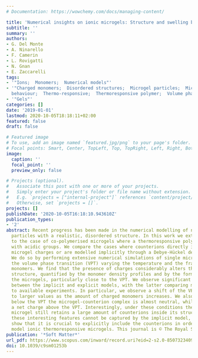 ```yaml
---
# Documentation: https://wowchemy.com/docs/managing-content/

title: 'Numerical insights on ionic microgels: Structure and swelling behaviour'
subtitle: ''
summary: ''
authors:
- G. Del Monte
- A. Ninarello
- F. Camerin
- L. Rovigatti
- N. Gnan
- E. Zaccarelli
tags:
- '"Ions;  Monomers;  Numerical models"'
- '"Charged monomers;  Disordered structures;  Microgel particles;  Microgel structures;  Swelling
  behaviour;  Thermo-responsive;  Thermoresponsive polymer;  Volume phase transition"'
- '"Gels"'
categories: []
date: '2019-01-01'
lastmod: 2020-10-05T18:18:11+02:00
featured: false
draft: false

# Featured image
# To use, add an image named `featured.jpg/png` to your page's folder.
# Focal points: Smart, Center, TopLeft, Top, TopRight, Left, Right, BottomLeft, Bottom, BottomRight.
image:
  caption: ''
  focal_point: ''
  preview_only: false

# Projects (optional).
#   Associate this post with one or more of your projects.
#   Simply enter your project's folder or file name without extension.
#   E.g. `projects = ["internal-project"]` references `content/project/deep-learning/index.md`.
#   Otherwise, set `projects = []`.
projects: []
publishDate: '2020-10-05T16:18:10.943610Z'
publication_types:
- '2'
abstract: Recent progress has been made in the numerical modelling of neutral microgel
  particles with a realistic, disordered structure. In this work we extend this approach
  to the case of co-polymerised microgels where a thermoresponsive polymer is mixed
  with acidic groups. We compare the cases where counterions directly interact with
  microgel charges or are modelled implicitly through a Debye-Hückel description.
  We do so by performing extensive numerical simulations of single microgels across
  the volume phase transition (VPT) varying the temperature and the fraction of charged
  monomers. We find that the presence of charges considerably alters the microgel
  structure, quantified by the monomer density profiles and by the form factors of
  the microgels, particularly close to the VPT. We observe significant deviations
  between the implicit and explicit models, with the latter comparing more favourably
  to available experiments. In particular, we observe a shift of the VPT temperature
  to larger values as the amount of charged monomers increases. We also find that
  below the VPT the microgel-counterion complex is almost neutral, while it develops
  a net charge above the VPT. Interestingly, under these conditions the collapsed
  microgel still retains a large amount of counterions inside its structure. Since
  these interesting features cannot be captured by the implicit model, our results
  show that it is crucial to explicitly include the counterions in order to realistically
  model ionic thermoresponsive microgels. This journal is © The Royal Society of Chemistry.
publication: '*Soft Matter*'
url_pdf: https://www.scopus.com/inward/record.uri?eid=2-s2.0-85073234096&doi=10.1039%2fc9sm01253b&partnerID=40&md5=80962704b8ab7bfa9e8bd148ac64d7e9
doi: 10.1039/c9sm01253b
---
```

